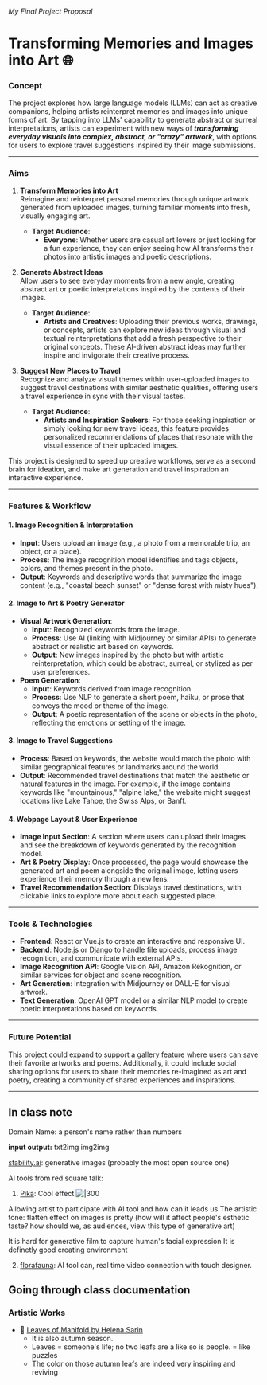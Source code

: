 ###### My Final Project Proposal 
# Transforming Memories and Images into Art 🌐

### Concept

The project explores how large language models (LLMs) can act as creative companions, helping artists reinterpret memories and images into unique forms of art. 
By tapping into LLMs' capability to generate abstract or surreal interpretations, artists can experiment with new ways of ***transforming everyday visuals into complex, abstract, or "crazy" artwork***, with options for users to explore travel suggestions inspired by their image submissions.

---

### **Aims**

1. **Transform Memories into Art**  
    Reimagine and reinterpret personal memories through unique artwork generated from uploaded images, turning familiar moments into fresh, visually engaging art.
    
    - **Target Audience**:
        - **Everyone**: Whether users are casual art lovers or just looking for a fun experience, they can enjoy seeing how AI transforms their photos into artistic images and poetic descriptions.
        
1. **Generate Abstract Ideas**  
    Allow users to see everyday moments from a new angle, creating abstract art or poetic interpretations inspired by the contents of their images.
    
    - **Target Audience**:
        - **Artists and Creatives**: Uploading their previous works, drawings, or concepts, artists can explore new ideas through visual and textual reinterpretations that add a fresh perspective to their original concepts. These AI-driven abstract ideas may further inspire and invigorate their creative process.
        
1. **Suggest New Places to Travel**  
    Recognize and analyze visual themes within user-uploaded images to suggest travel destinations with similar aesthetic qualities, offering users a travel experience in sync with their visual tastes.
    
    - **Target Audience**:
        - **Artists and Inspiration Seekers**: For those seeking inspiration or simply looking for new travel ideas, this feature provides personalized recommendations of places that resonate with the visual essence of their uploaded images.
        

This project is designed to speed up creative workflows, serve as a second brain for ideation, and make art generation and travel inspiration an interactive experience.

---

### **Features & Workflow**

#### 1. **Image Recognition & Interpretation**

- **Input**: Users upload an image (e.g., a photo from a memorable trip, an object, or a place).
- **Process**: The image recognition model identifies and tags objects, colors, and themes present in the photo.
- **Output**: Keywords and descriptive words that summarize the image content (e.g., "coastal beach sunset" or "dense forest with misty hues").

#### 2. **Image to Art & Poetry Generator**

- **Visual Artwork Generation**:
    - **Input**: Recognized keywords from the image.
    - **Process**: Use AI (linking with Midjourney or similar APIs) to generate abstract or realistic art based on keywords.
    - **Output**: New images inspired by the photo but with artistic reinterpretation, which could be abstract, surreal, or stylized as per user preferences.
- **Poem Generation**:
    - **Input**: Keywords derived from image recognition.
    - **Process**: Use NLP to generate a short poem, haiku, or prose that conveys the mood or theme of the image.
    - **Output**: A poetic representation of the scene or objects in the photo, reflecting the emotions or setting of the image.

#### 3. **Image to Travel Suggestions**

- **Process**: Based on keywords, the website would match the photo with similar geographical features or landmarks around the world.
- **Output**: Recommended travel destinations that match the aesthetic or natural features in the image. For example, if the image contains keywords like "mountainous," "alpine lake," the website might suggest locations like Lake Tahoe, the Swiss Alps, or Banff.

#### 4. **Webpage Layout & User Experience**

- **Image Input Section**: A section where users can upload their images and see the breakdown of keywords generated by the recognition model.
- **Art & Poetry Display**: Once processed, the page would showcase the generated art and poem alongside the original image, letting users experience their memory through a new lens.
- **Travel Recommendation Section**: Displays travel destinations, with clickable links to explore more about each suggested place.

---

### **Tools & Technologies**

- **Frontend**: React or Vue.js to create an interactive and responsive UI.
- **Backend**: Node.js or Django to handle file uploads, process image recognition, and communicate with external APIs.
- **Image Recognition API**: Google Vision API, Amazon Rekognition, or similar services for object and scene recognition.
- **Art Generation**: Integration with Midjourney or DALL-E for visual artwork.
- **Text Generation**: OpenAI GPT model or a similar NLP model to create poetic interpretations based on keywords.

---

### **Future Potential**

This project could expand to support a gallery feature where users can save their favorite artworks and poems. Additionally, it could include social sharing options for users to share their memories re-imagined as art and poetry, creating a community of shared experiences and inspirations.



---


## In class note
Domain Name: a person's name rather than numbers

**input output:**
txt2img
img2img

[stability.ai](https://stability.ai/): generative images (probably the most open source one)

AI tools from red square talk:
1. [Pika](https://pika.art/try): Cool effect
![|300](https://i.imgur.com/oYn7yL3.png)

Allowing artist to participate with AI tool and how can it leads us
The artistic tone: flatten effect on images is pretty (how will it affect people's esthetic taste? how should we, as audiences, view this type of generative art)

It is hard for generative film to capture human's facial expression
It is definetly good creating environment

2. [florafauna](https://www.florafauna.ai/home): AI tool can, real time video connection with touch designer.


## Going through class documentation
### Artistic Works

- 🌿 [Leaves of Manifold by Helena Sarin](https://www.nvidia.com/en-us/research/ai-art-gallery/artists/helena-sarin)
	- It is also autumn season. 
	- Leaves = someone's life; no two leafs are a like so is people. = like puzzles
	- The color on those autumn leafs are indeed very inspiring and reviving